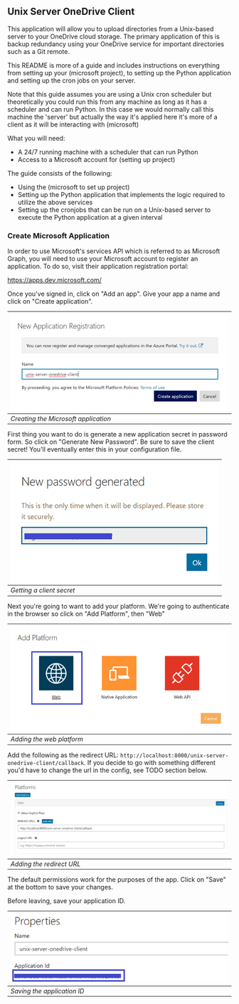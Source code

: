 ## Unix Server OneDrive Client


This application will allow you to upload directories from a Unix-based server to your OneDrive cloud storage. The primary application of this is backup redundancy using your OneDrive service for important directories such as a Git remote.

This README is more of a guide and includes instructions on everything from setting up your (microsoft project), to setting up the Python application and setting up the cron jobs on your server.

Note that this guide assumes you are using a Unix cron scheduler but theoretically you could run this from any machine as long as it has a scheduler and can run Python. In this case we would normally call this machine the 'server' but actually the way it's applied here it's more of a client as it will be interacting with (microsoft)

What you will need:
- A 24/7 running machine with a scheduler that can run Python
- Access to a Microsoft account for (setting up project)

The guide consists of the following:

- Using the (microsoft to set up project)
- Setting up the Python application that implements the logic required to utilize the above services
- Setting up the cronjobs that can be run on a Unix-based server to execute the Python application at a given interval


### Create Microsoft Application

In order to use Microsoft's services API which is referred to as Microsoft Graph, you will need to use your Microsoft account to register an application. To do so, visit their application registration portal:

https://apps.dev.microsoft.com/

Once you've signed in, click on "Add an app". Give your app a name and click on "Create application".

![](documentation/screenshots/screen1.png) |
------------ | 
_Creating the Microsoft application_ |


First thing you want to do is generate a new application secret in password form. So click on "Generate New Password". Be sure to save the client secret! You'll eventually enter this in your configuration file.

![](documentation/screenshots/screen2.png) |
------------ | 
_Getting a client secret_ |

Next you're going to want to add your platform. We're going to authenticate in the browser so click on "Add Platform", then "Web"


![](documentation/screenshots/screen3.png) |
------------ | 
_Adding the web platform_ |

Add the following as the redirect URL: `http://localhost:8000/unix-server-onedrive-client/callback`. If you decide to go with something different you'd have to change the url in the config, see TODO section below.

![](documentation/screenshots/screen4.png) |
------------ | 
_Adding the redirect URL_ |

The default permissions work for the purposes of the app. Click on "Save" at the bottom to save your changes.

Before leaving, save your application ID.

![](documentation/screenshots/screen5.png) |
------------ | 
_Saving the application ID_ |